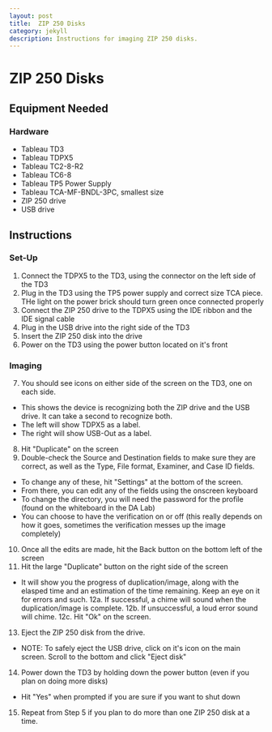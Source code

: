 ```yaml
---
layout: post
title:  ZIP 250 Disks
category: jekyll 
description: Instructions for imaging ZIP 250 disks.
---
```


# ZIP 250 Disks

## Equipment Needed
### Hardware
 - Tableau TD3
 - Tableau TDPX5
 - Tableau TC2-8-R2
 - Tableau TC6-8
 - Tableau TP5 Power Supply
 - Tableau TCA-MF-BNDL-3PC, smallest size
 - ZIP 250 drive
 - USB drive
 
 ## Instructions
 ### Set-Up
 1. Connect the TDPX5 to the TD3, using the connector on the left side of the TD3
 2. Plug in the TD3 using the TP5 power supply and correct size TCA piece. THe light on the power brick 
 should turn green once connected properly
 3. Connect the ZIP 250 drive to the TDPX5 using the IDE ribbon and the IDE signal cable
 4. Plug in the USB drive into the right side of the TD3
 5. Insert the ZIP 250 disk into the drive
 6. Power on the TD3 using the power button located on it's front
 
 ### Imaging
 7. You should see icons on either side of the screen on the TD3, one on each side. 
  - This shows the device is recognizing both the ZIP drive and the USB drive. It can take a second to recognize both. 
  - The left will show TDPX5 as a label.
  - The right will show USB-Out as a label.
 8. Hit "Duplicate" on the screen
 9. Double-check the Source and Destination fields to make sure they are correct, as well as the 
 Type, File format, Examiner, and Case ID fields. 
  - To change any of these, hit "Settings" at the bottom of the screen. 
  - From there, you can edit any of the fields using the onscreen keyboard
  - To change the directory, you will need the password for the profile (found on the whiteboard in the DA Lab)
  - You can choose to have the verification on or off (this really depends on how it goes, sometimes the verification
  messes up the image completely)
 10. Once all the edits are made, hit the Back button on the bottom left of the screen
 11. Hit the large "Duplicate" button on the right side of the screen
  - It will show you the progress of duplication/image, along with the elasped time and an estimation of the time 
  remaining. Keep an eye on it for errors and such. 
12a. If successful, a chime will sound when the duplication/image is complete.
12b. If unsuccessful, a loud error sound will chime. 
12c. Hit "Ok" on the screen. 
13. Eject the ZIP 250 disk from the drive. 
 - NOTE: To safely eject the USB drive, click on it's icon on the main screen. Scroll to the bottom and click 
  "Eject disk"
14. Power down the TD3 by holding down the power button (even if you plan on doing more disks)
 - Hit "Yes" when prompted if you are sure if you want to shut down
15. Repeat from Step 5 if you plan to do more than one ZIP 250 disk at a time. 
